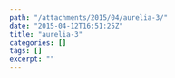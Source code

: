 ```yaml
---
path: "/attachments/2015/04/aurelia-3/"
date: "2015-04-12T16:51:25Z"
title: "aurelia-3"
categories: []
tags: []
excerpt: ""
---
```


